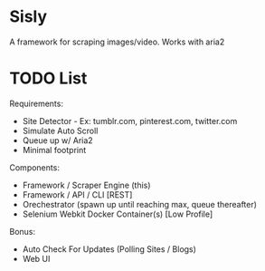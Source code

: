 # Sisly
A framework for scraping images/video. Works with aria2



# TODO List
Requirements:
- Site Detector - Ex: tumblr.com, pinterest.com, twitter.com
- Simulate Auto Scroll
- Queue up w/ Aria2
- Minimal footprint

Components:
- Framework / Scraper Engine (this)
- Framework / API / CLI [REST]
- Orechestrator (spawn up until reaching max, queue thereafter)
- Selenium Webkit Docker Container(s) [Low Profile]

Bonus:
- Auto Check For Updates (Polling Sites / Blogs)
- Web UI
